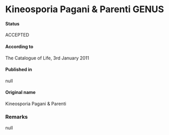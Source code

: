 Kineosporia Pagani & Parenti GENUS
=======

#### Status
ACCEPTED

#### According to
The Catalogue of Life, 3rd January 2011

#### Published in
null

#### Original name
Kineosporia Pagani & Parenti

### Remarks
null